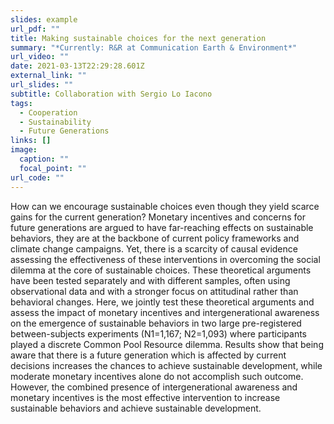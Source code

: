 ```yaml
---
slides: example
url_pdf: ""
title: Making sustainable choices for the next generation
summary: "*Currently: R&R at Communication Earth & Environment*"
url_video: ""
date: 2021-03-13T22:29:28.601Z
external_link: ""
url_slides: ""
subtitle: Collaboration with Sergio Lo Iacono
tags:
  - Cooperation
  - Sustainability
  - Future Generations
links: []
image:
  caption: ""
  focal_point: ""
url_code: ""
---
```

How can we encourage sustainable choices even though they yield scarce gains for the current generation? Monetary incentives and concerns for future generations are argued to have far-reaching effects on sustainable behaviors, they are at the backbone of current policy frameworks and climate change campaigns. Yet, there is a scarcity of causal evidence assessing the effectiveness of these interventions in overcoming the social dilemma at the core of sustainable choices. These theoretical arguments have been tested separately and with different samples, often using observational data and with a stronger focus on attitudinal rather than behavioral changes. Here, we jointly test these theoretical arguments and assess the impact of monetary incentives and intergenerational awareness on the emergence of sustainable behaviors in two large pre-registered between-subjects experiments (N1=1,167; N2=1,093) where participants played a discrete Common Pool Resource dilemma. Results show that being aware that there is a future generation which is affected by current decisions increases the chances to achieve sustainable development, while moderate monetary incentives alone do not accomplish such outcome. However, the combined presence of intergenerational awareness and monetary incentives is the most effective intervention to increase sustainable behaviors and achieve sustainable development. 

